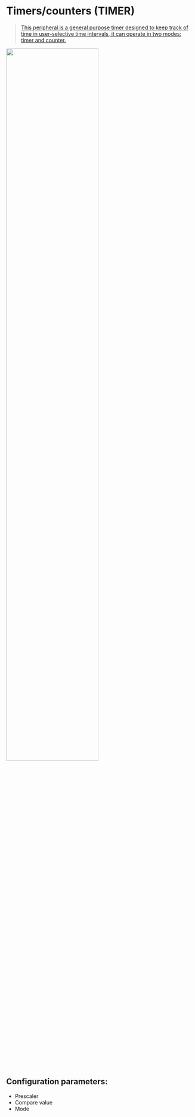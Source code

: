 # Timers/counters (TIMER)

> [This peripheral is a general purpose timer designed to keep track of time in user-selective time intervals, it can operate in two modes: timer and counter.](https://infocenter.nordicsemi.com/index.jsp?topic=%2Fps_nrf52840%2Ftimer.html)

<img src="https://infocenter.nordicsemi.com/topic/ps_nrf52840/ip/timer/doc/image/block.svg" width="70%"/>

## Configuration parameters:
- Prescaler
- Compare value
- Mode
